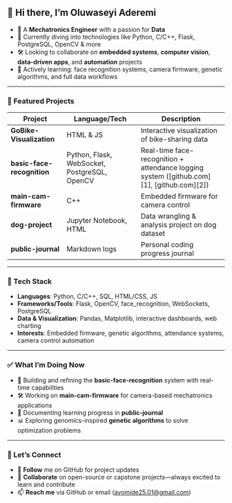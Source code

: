 ## 👋 Hi there, I’m Oluwaseyi Aderemi

* 🎯 A **Mechatronics Engineer** with a passion for **Data**
* 🔧 Currently diving into technologies like Python, C/C++, Flask, PostgreSQL, OpenCV & more
* 🛠️ Looking to collaborate on **embedded systems**, **computer vision**, **data-driven apps**, and **automation** projects
* 🌱 Actively learning: face recognition systems, camera firmware, genetic algorithms, and full data workflows

---

### 📂 Featured Projects

| Project                    | Language/Tech                                | Description                                                                               |
| -------------------------- | -------------------------------------------- | ----------------------------------------------------------------------------------------- |
| **GoBike-Visualization**   | HTML & JS                                    | Interactive visualization of bike-sharing data                                            |
| **basic-face-recognition** | Python, Flask, WebSocket, PostgreSQL, OpenCV | Real-time face-recognition + attendance logging system ([github.com][1], [github.com][2]) |
| **main-cam-firmware**      | C++                                          | Embedded firmware for camera control                                                      |
| **dog-project**            | Jupyter Notebook, HTML                       | Data wrangling & analysis project on dog dataset                                          |
| **public-journal**         | Markdown logs                                | Personal coding progress journal                                                          |

---

### 🚀 Tech Stack

* **Languages**: Python, C/C++, SQL, HTML/CSS, JS
* **Frameworks/Tools**: Flask, OpenCV, face\_recognition, WebSockets, PostgreSQL
* **Data & Visualization**: Pandas, Matplotlib, interactive dashboards, web charting
* **Interests**: Embedded firmware, genetic algorithms, attendance systems, camera control automation

---

### ✅ What I’m Doing Now

* 🧠 Building and refining the **basic-face-recognition** system with real-time capabilities
* 🛠️ Working on **main-cam-firmware** for camera-based mechatronics applications
* 📘 Documenting learning progress in **public‑journal**
* 📊 Exploring genomics-inspired **genetic algorithms** to solve optimization problems

---

### 🤝 Let’s Connect

* 💼 **Follow** me on GitHub for project updates
* 🚀 **Collaborate** on open-source or capstone projects—always excited to learn and contribute
* 📫 **Reach me** via GitHub or email (ayomide25.01@gmail.com)

